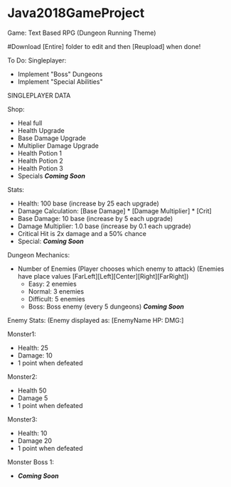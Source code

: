 # Java2018GameProject
Game: Text Based RPG (Dungeon Running Theme)

#Download [Entire] folder to edit and then [Reupload] when done!

To Do:
Singleplayer:
- Implement "Boss" Dungeons
- Implement "Special Abilities"

SINGLEPLAYER DATA

Shop:
 - Heal full
 - Health Upgrade
 - Base Damage Upgrade
 - Multiplier Damage Upgrade
 - Health Potion 1
 - Health Potion 2
 - Health Potion 3
 - Specials  ***Coming Soon***

Stats:
 - Health: 100 base (increase by 25 each upgrade)
 - Damage Calculation: [Base Damage] * [Damage Multiplier] * [Crit]
 - Base Damage: 10 base (increase by 5 each upgrade)
 - Damage Multiplier: 1.0 base (increase by 0.1 each upgrade)
 - Critical Hit is 2x damage and a 50% chance
 - Special: ***Coming Soon***

Dungeon Mechanics:
- Number of Enemies (Player chooses which enemy to attack)
                    (Enemies have place values [FarLeft][Left][Center][Right][FarRight])
  - Easy: 2 enemies
  - Normal: 3 enemies
  - Difficult: 5 enemies
  - Boss: Boss enemy (every 5 dungeons)  ***Coming Soon***

Enemy Stats: (Enemy displayed as: [EnemyName HP: DMG:]

Monster1:
- Health: 25
- Damage: 10
- 1 point when defeated

Monster2:
- Health 50
- Damage 5
- 1 point when defeated

Monster3:
- Health: 10
- Damage 20
- 1 point when defeated

Monster Boss 1:
-  ***Coming Soon***
